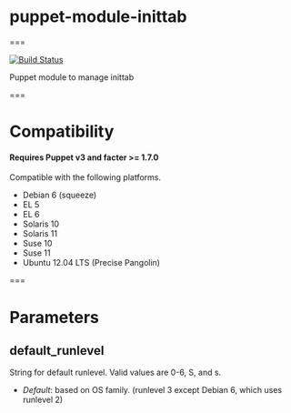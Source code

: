 # puppet-module-inittab
===

[![Build Status](
https://api.travis-ci.org/ghoneycutt/puppet-module-inittab.png?branch=master)](https://travis-ci.org/ghoneycutt/puppet-module-inittab)

Puppet module to manage inittab

===

# Compatibility

#### Requires Puppet v3 and facter >= 1.7.0

Compatible with the following platforms.

* Debian 6 (squeeze)
* EL 5
* EL 6
* Solaris 10
* Solaris 11
* Suse 10
* Suse 11
* Ubuntu 12.04 LTS (Precise Pangolin)

===

# Parameters

default_runlevel
----------------
String for default runlevel. Valid values are 0-6, S, and s.

- *Default*: based on OS family. (runlevel 3 except Debian 6, which uses runlevel 2)
